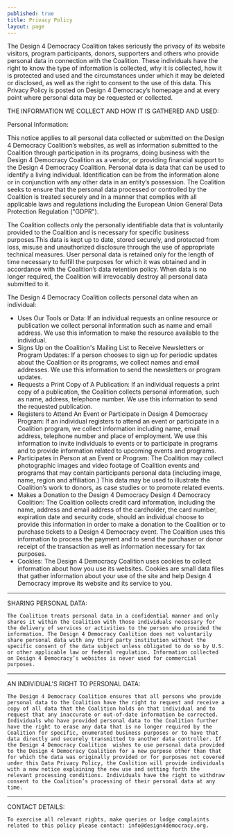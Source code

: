 ```yaml
---
published: true
title: Privacy Policy
layout: page
---
```

The Design 4 Democracy Coalition takes seriously the privacy of its website visitors, program participants, donors, supporters and others who provide personal data in connection with the Coalition.   These individuals have the right to know the type of information is collected, why it is collected, how it is protected and used and the circumstances under which it may be deleted or disclosed, as well as the right to consent to the use of this data. This Privacy Policy is posted on Design 4 Democracy’s homepage and at every point where personal data may be requested or collected.

THE INFORMATION WE COLLECT AND HOW IT IS GATHERED AND USED:

   Personal Information:
   
   This notice applies to all personal data collected or submitted on the Design 4 Democracy Coalition’s websites, as well as information submitted to the Coalition through participation in its programs, doing business with the Design 4 Democracy Coalition as a vendor, or providing financial support to the Design 4 Democracy Coalition.  Personal data is data that can be used to identify a living individual. Identification can be from the information alone or in conjunction with any other data in an entity’s possession. The Coalition seeks to ensure that the personal data processed or controlled by the Coalition is treated securely and in a manner that complies with all applicable laws and regulations including the European Union General Data Protection Regulation ("GDPR").
   
   The Coalition collects only the personally identifiable data that is voluntarily provided to the Coalition and is necessary for specific business purposes.This data is kept up to date, stored securely, and protected from loss, misuse and unauthorized disclosure through the use of appropriate technical measures. User personal data is retained only for the length of time necessary to fulfill the purposes for which it was obtained and in accordance with the Coalition’s data retention policy. When data is no longer required, the Coalition will irrevocably destroy all personal data submitted to it.
   
   The Design 4 Democracy Coalition collects personal data when an individual:
   - Uses Our Tools or Data: If an individual requests an online resource or publication we collect personal information such as name and email address. We use this information to make the resource available to the individual.
   - Signs Up on the Coalition's Mailing List to Receive Newsletters or Program Updates:  If a person chooses to sign up for periodic updates about the Coalition or its programs, we collect names and email addresses. We use this information to send the newsletters or program updates.
   - Requests a Print Copy of A Publication: If an individual requests a print copy of a publication, the Coalition collects personal information, such as name, address, telephone number. We use this information to send the requested publication.
   - Registers to Attend An Event or Participate in Design 4 Democracy Program: If an individual registers to attend an event or participate in a Coalition program, we collect information including name, email address, telephone number and place of employment. We use this information to invite individuals to events or to participate in programs and to provide information related to upcoming events and programs.
   - Participates in Person at an Event or Program: The Coalition may collect photographic images and video footage of Coalition events and programs that may contain participants personal data (including image, name, region and affiliation.)  This data may be used to illustrate the Coalition’s work to donors, as case studies or to promote related events.
   - Makes a Donation to the Design 4 Democracy Design 4 Democracy Coalition: The Coalition collects credit card information, including the name, address and email address of the cardholder, the card number, expiration date and security code, should an individual choose to provide this information in order to make a donation to the Coalition or to purchase tickets to a Design 4 Democracy event. The Coalition uses this information to process the payment and to send the purchaser or donor receipt of the transaction as well as information necessary for tax purposes.
   - Cookies: The Design 4 Democracy Coalition uses cookies to collect information about how you use its websites. Cookies are small data files that gather information about your use of the site and help Design 4 Democracy improve its website and its service to you. 
   
----------------------------------------------------------
 SHARING PERSONAL DATA:
 
 	The Coalition treats personal data in a confidential manner and only shares it within the Coalition with those individuals necessary for the delivery of services or activities to the person who provided the information. The Design 4 Democracy Coalition does not voluntarily share personal data with any third party institution without the specific consent of the data subject unless obligated to do so by U.S. or other applicable law or federal regulation. Information collected on Design 4 Democracy’s websites is never used for commercial purposes. 
 ---------------------------------------------------------
 AN INDIVIDUAL'S RIGHT TO PERSONAL DATA:
 
 	The Design 4 Democracy Coalition ensures that all persons who provide personal data to the Coalition have the right to request and receive a copy of all data that the Coalition holds on that individual and to request that any inaccurate or out-of-date information be corrected. Individuals who have provided personal data to the Coalition further have the right to erase any data that is no longer required by the Coalition for specific, enumerated business purposes or to have that data directly and securely transmitted to another data controller. If the Design 4 Democracy Coalition  wishes to use personal data provided to the Design 4 Democracy Coalition for a new purpose other than that for which the data was originally provided or for purposes not covered under this Data Privacy Policy, the Coalition will provide individuals with a new notice explaining the new use and setting forth the relevant processing conditions. Individuals have the right to withdraw consent to the Coalition’s processing of their personal data at any time.
----------------------------------------------------------
 CONTACT DETAILS:
 
 	To exercise all relevant rights, make queries or lodge complaints related to this policy please contact: info@design4democracy.org.